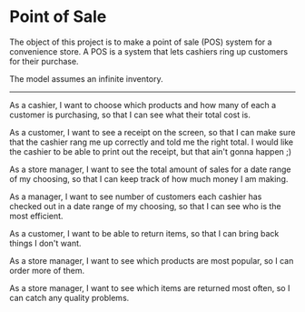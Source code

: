 # Point of Sale 

The object of this project is to make a point of sale (POS) system for a convenience store. A POS is a system that lets cashiers ring up customers for their purchase. 

The model assumes an infinite inventory. 

----

As a cashier, I want to choose which products and how many of each a customer is purchasing, so that I can see what their total cost is.

As a customer, I want to see a receipt on the screen, so that I can make sure that the cashier rang me up correctly and told me the right total. I would like the cashier to be able to print out the receipt, but that ain't gonna happen ;)

As a store manager, I want to see the total amount of sales for a date range of my choosing, so that I can keep track of how much money I am making.

As a manager, I want to see number of customers each cashier has checked out in a date range of my choosing, so that I can see who is the most efficient.

As a customer, I want to be able to return items, so that I can bring back things I don't want.

As a store manager, I want to see which products are most popular, so I can order more of them.

As a store manager, I want to see which items are returned most often, so I can catch any quality problems.